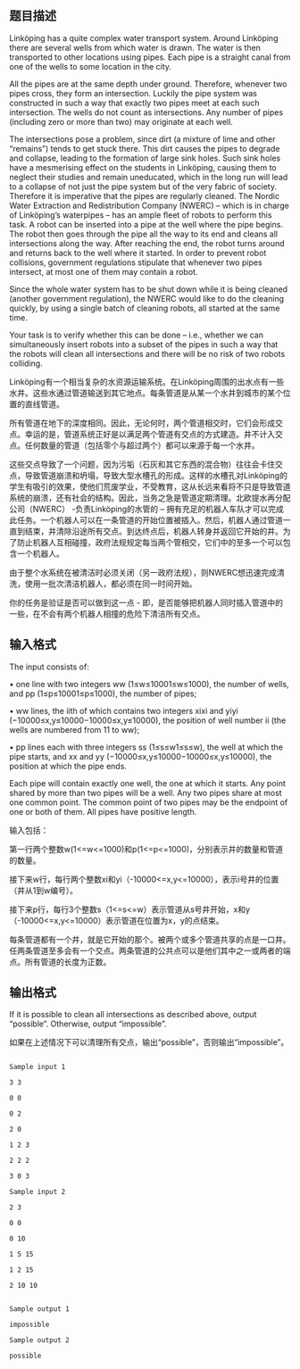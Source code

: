 ## 题目描述

<div>
 Linköping has a quite complex water transport system. Around Linköping there are several wells from which water is drawn. The water is then transported to other locations using pipes. Each pipe is a straight canal from one of the wells to some location in the city.
</div>
<div>
 All the pipes are at the same depth under ground. Therefore, whenever two pipes cross, they form an intersection. Luckily the pipe system was constructed in such a way that exactly two pipes meet at each such intersection. The wells do not count as intersections. Any number of pipes (including zero or more than two) may originate at each well.
</div>
<div>
 The intersections pose a problem, since dirt (a mixture of lime and other “remains”) tends to get stuck there. This dirt causes the pipes to degrade and collapse, leading to the formation of large sink holes. Such sink holes have a mesmerising effect on the students in Linköping, causing them to neglect their studies and remain uneducated, which in the long run will lead to a collapse of not just the pipe system but of the very fabric of society. Therefore it is imperative that the pipes are regularly cleaned. The Nordic Water Extraction and Redistribution Company (NWERC) – which is in charge of Linköping’s waterpipes – has an ample fleet of robots to perform this task. A robot can be inserted into a pipe at the well where the pipe begins. The robot then goes through the pipe all the way to its end and cleans all intersections along the way. After reaching the end, the robot turns around and returns back to the well where it started. In order to prevent robot collisions, government regulations stipulate that whenever two pipes intersect, at most one of them may contain a robot.
</div>
<div>
 Since the whole water system has to be shut down while it is being cleaned (another government regulation), the NWERC would like to do the cleaning quickly, by using a single batch of cleaning robots, all started at the same time.
</div>
<div>
 Your task is to verify whether this can be done – i.e., whether we can simultaneously insert robots into a subset of the pipes in such a way that the robots will clean all intersections and there will be no risk of two robots colliding.
</div>
<div></div>
<div>
 Linköping有一个相当复杂的水资源运输系统。在Linköping周围的出水点有一些水井。这些水通过管道输送到其它地点。每条管道是从某一个水井到城市的某个位置的直线管道。
</div>
<div>
 所有管道在地下的深度相同。因此，无论何时，两个管道相交时，它们会形成交点。幸运的是，管道系统正好是以满足两个管道有交点的方式建造。井不计入交点。任何数量的管道（包括零个与超过两个）都可以来源于每一个水井。
</div>
<div></div>
<div>
 这些交点导致了一个问题，因为污垢（石灰和其它东西的混合物）往往会卡住交点，导致管道崩溃和坍塌，导致大型水槽孔的形成。这样的水槽孔对Linköping的学生有吸引的效果，使他们荒废学业，不受教育，这从长远来看将不只是导致管道系统的崩溃，还有社会的结构。因此，当务之急是管道定期清理。北欧提水再分配公司（NWERC） -负责Linköping的水管的 – 拥有充足的机器人车队才可以完成此任务。一个机器人可以在一条管道的开始位置被插入。然后，机器人通过管道一直到结束，并清除沿途所有交点。到达终点后，机器人转身并返回它开始的井。为了防止机器人互相碰撞，政府法规规定每当两个管相交，它们中的至多一个可以包含一个机器人。
</div>
<div></div>
<div>
 由于整个水系统在被清洁时必须关闭（另一政府法规），则NWERC想迅速完成清洗，使用一批次清洁机器人，都必须在同一时间开始。
</div>
<div></div>
<div>
 你的任务是验证是否可以做到这一点 - 即，是否能够把机器人同时插入管道中的一些，在不会有两个机器人相撞的危险下清洁所有交点。
</div>
<p></p>

## 输入格式

<div>
 The input consists of:
</div>
<div>
 •<span class="Apple-tab-span" style="white-space: pre;"> </span>one line with two integers ww (1≤w≤10001≤w≤1000), the number of wells, and pp (1≤p≤10001≤p≤1000), the number of pipes;
</div>
<div>
 •<span class="Apple-tab-span" style="white-space: pre;"> </span>ww lines, the iith of which contains two integers xixi and yiyi (−10000≤x,y≤10000−10000≤x,y≤10000), the position of well number ii (the wells are numbered from 11 to ww);
</div>
<div>
 •<span class="Apple-tab-span" style="white-space: pre;"> </span>pp lines each with three integers ss (1≤s≤w1≤s≤w), the well at which the pipe starts, and xx and yy (−10000≤x,y≤10000−10000≤x,y≤10000), the position at which the pipe ends.
</div>
<div>
 Each pipe will contain exactly one well, the one at which it starts. Any point shared by more than two pipes will be a well. Any two pipes share at most one common point. The common point of two pipes may be the endpoint of one or both of them. All pipes have positive length.
</div>
<div></div>
<div>
 输入包括：
</div>
<div>
 第一行两个整数w(1<=w<=1000)和p(1<=p<=1000)，分别表示井的数量和管道的数量。
</div>
<div>
 接下来w行，每行两个整数xi和yi（-10000<=x,y<=10000），表示i号井的位置（井从1到w编号）。
</div>
<div>
 接下来p行，每行3个整数s（1<=s<=w）表示管道从s号井开始，x和y（-10000<=x,y<=10000）表示管道在位置为x，y的点结束。
</div>
<div>
 每条管道都有一个井，就是它开始的那个。被两个或多个管道共享的点是一口井。任两条管道至多会有一个交点。两条管道的公共点可以是他们其中之一或两者的端点。所有管道的长度为正数。
</div>
<p></p>

## 输出格式

<div>
 If it is possible to clean all intersections as described above, output “possible”. Otherwise, output “impossible”.
</div>
<div>
 如果在上述情况下可以清理所有交点，输出“possible”，否则输出“impossible”。
</div>
<p></p>

```input1
Sample input 1
3 3
0 0
0 2
2 0
1 2 3
2 2 2
3 0 3
Sample input 2
2 3
0 0
0 10
1 5 15
1 2 15
2 10 10
```
```output1
Sample output 1
impossible
Sample output 2
possible
```
